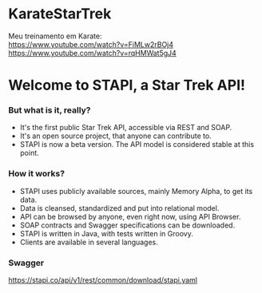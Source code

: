 # KarateStarTrek
Meu treinamento em Karate: \
https://www.youtube.com/watch?v=FiMLw2rBOj4 \
https://www.youtube.com/watch?v=rqHMWat5gJ4

# Welcome to STAPI, a Star Trek API!
### But what is it, really?
- It's the first public Star Trek API, accessible via REST and SOAP.
- It's an open source project, that anyone can contribute to.
- STAPI is now a beta version. The API model is considered stable at this point.

### How it works?
- STAPI uses publicly available sources, mainly Memory Alpha, to get its data.
- Data is cleansed, standardized and put into relational model.
- API can be browsed by anyone, even right now, using API Browser.
- SOAP contracts and Swagger specifications can be downloaded.
- STAPI is written in Java, with tests written in Groovy.
- Clients are available in several languages.

### Swagger
https://stapi.co/api/v1/rest/common/download/stapi.yaml


